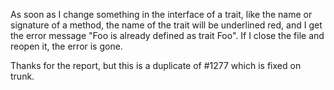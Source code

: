 As soon as I change something in the interface of a trait, like the name or signature of a method, the name of the trait will be underlined red, and I get the error message "Foo is already defined as trait Foo".
If I close the file and reopen it, the error is gone.

Thanks for the report, but this is a duplicate of #1277 which is fixed on trunk.
